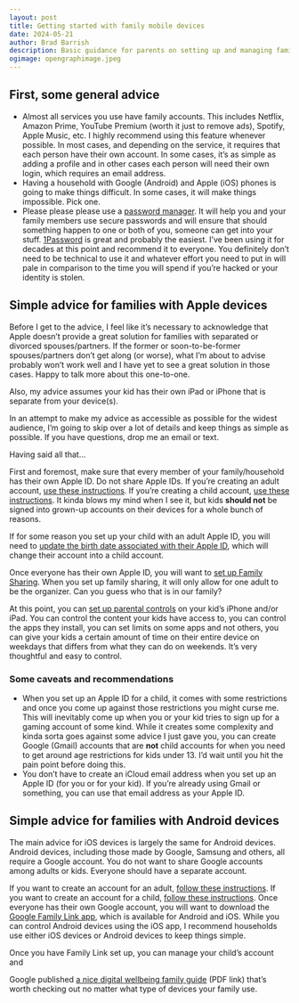 ```yaml
---
layout: post
title: Getting started with family mobile devices
date: 2024-05-21
author: Brad Barrish
description: Basic guidance for parents on setting up and managing family devices.
ogimage: opengraphimage.jpeg
---
```

## First, some general advice
- Almost all services you use have family accounts. This includes Netflix, Amazon Prime, YouTube Premium (worth it just to remove ads), Spotify, Apple Music, etc. I highly recommend using this feature whenever possible. In most cases, and depending on the service, it requires that each person have their own account. In some cases, it’s as simple as adding a profile and in other cases each person will need their own login, which requires an email address.
- Having a household with Google (Android) and Apple (iOS) phones is going to make things difficult. In some cases, it will make things impossible. Pick one.
- Please please please use a [password manager](https://www.consumerreports.org/electronics-computers/password-managers/how-to-use-a-password-manager-a7687059222/). It will help you and your family members use secure passwords and will ensure that should something happen to one or both of you, someone can get into your stuff. [1Password](https://1password.com/) is great and probably the easiest. I’ve been using it for decades at this point and recommend it to everyone. You definitely don’t need to be technical to use it and whatever effort you need to put in will pale in comparison to the time you will spend if you’re hacked or your identity is stolen.

## Simple advice for families with Apple devices

Before I get to the advice, I feel like it’s necessary to acknowledge that Apple doesn’t provide a great solution for families with separated or divorced spouses/partners. If the former or soon-to-be-former spouses/partners don’t get along (or worse), what I’m about to advise probably won’t work well and I have yet to see a great solution in those cases. Happy to talk more about this one-to-one.

Also, my advice assumes your kid has their own iPad or iPhone that is separate from your device(s). 

In an attempt to make my advice as accessible as possible for the widest audience, I’m going to skip over a lot of details and keep things as simple as possible. If you have questions, drop me an email or text.

Having said all that...

First and foremost, make sure that every member of your family/household has their own Apple ID. Do not share Apple IDs. If you’re creating an adult account, [use these instructions](https://support.apple.com/en-us/108647). If you’re creating a child account, [use these instructions](https://support.apple.com/en-us/102617). It kinda blows my mind when I see it, but kids **should not** be signed into grown-up accounts on their devices for a whole bunch of reasons.

If for some reason you set up your child with an adult Apple ID, you will need to [update the birth date associated with their Apple ID](https://support.apple.com/en-us/102473), which will change their account into a child account.

Once everyone has their own Apple ID, you will want to [set up Family Sharing](https://support.apple.com/en-us/108380). When you set up family sharing, it will only allow for one adult to be the organizer. Can you guess who that is in our family?

At this point, you can [set up parental controls](https://support.apple.com/en-us/105121) on your kid’s iPhone and/or iPad. You can control the content your kids have access to, you can control the apps they install, you can set limits on some apps and not others, you can give your kids a certain amount of time on their entire device on weekdays that differs from what they can do on weekends. It’s very thoughtful and easy to control.

### Some caveats and recommendations
- When you set up an Apple ID for a child, it comes with some restrictions and once you come up against those restrictions you might curse me. This will inevitably come up when you or your kid tries to sign up for a gaming account of some kind. While it creates some complexity and kinda sorta goes against some advice I just gave you, you can create Google (Gmail) accounts that are **not** child accounts for when you need to get around age restrictions for kids under 13. I’d wait until you hit the pain point before doing this.
- You don’t have to create an iCloud email address when you set up an Apple ID (for you or for your kid). If you’re already using Gmail or something, you can use that email address as your Apple ID.

## Simple advice for families with Android devices

The main advice for iOS devices is largely the same for Android devices. Android devices, including those made by Google, Samsung and others, all require a Google account. You do not want to share Google accounts among adults or kids. Everyone should have a separate account.

If you want to create an account for an adult, [follow these instructions](https://support.google.com/accounts/answer/27441?hl=en/). If you want to create an account for a child, [follow these instructions](https://support.google.com/families/answer/7103338?hl=en). Once everyone has their own Google account, you will want to download the [Google Family Link app](https://families.google/familylink/), which is available for Android and iOS. While you can control Android devices using the iOS app, I recommend households use either iOS devices or Android devices to keep things simple.

Once you have Family Link set up, you can manage your child’s account and 

Google published [a nice digital wellbeing family guide](https://services.google.com/fh/files/misc/digitalwellbeingfamilyguide.pdf) (PDF link) that’s worth checking out no matter what type of devices your family use.  